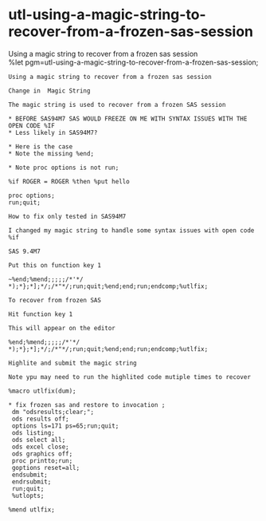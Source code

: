 # utl-using-a-magic-string-to-recover-from-a-frozen-sas-session
Using a magic string to recover from a frozen sas session  
    %let pgm=utl-using-a-magic-string-to-recover-from-a-frozen-sas-session;

    Using a magic string to recover from a frozen sas session

    Change in  Magic String

    The magic string is used to recover from a frozen SAS session

    * BEFORE SAS94M7 SAS WOULD FREEZE ON ME WITH SYNTAX ISSUES WITH THE OPEN CODE %IF
    * Less likely in SAS94M7?

    * Here is the case
    * Note the missing %end;

    * Note proc options is not run;

    %if ROGER = ROGER %then %put hello

    proc options;
    run;quit;

    How to fix only tested in SAS94M7

    I changed my magic string to handle some syntax issues with open code %if

    SAS 9.4M7

    Put this on function key 1

    ~%end;%mend;;;;;/*'*/ *);*};*];*/;/*"*/;run;quit;%end;end;run;endcomp;%utlfix;

    To recover from frozen SAS

    Hit function key 1

    This will appear on the editor

    %end;%mend;;;;;/*'*/ *);*};*];*/;/*"*/;run;quit;%end;end;run;endcomp;%utlfix;

    Highlite and submit the magic string

    Note ypu may need to run the highlited code mutiple times to recover

    %macro utlfix(dum);

    * fix frozen sas and restore to invocation ;
     dm "odsresults;clear;";
     ods results off;
     options ls=171 ps=65;run;quit;
     ods listing;
     ods select all;
     ods excel close;
     ods graphics off;
     proc printto;run;
     goptions reset=all;
     endsubmit;
     endrsubmit;
     run;quit;
     %utlopts;

    %mend utlfix;
